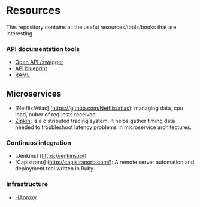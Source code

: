 # Resources
This repository contains all the useful resources/tools/books that are interesting

### API documentation tools
+  [Open API /swagger](http://swagger.io/tools/)
+  [API blueprint](https://apiblueprint.org/)
+ [RAML](http://raml.org/)

## Microservices
+ [Netflix/Atlas] (https://github.com/Netflix/atlas): managing data, cpu load, nuber of requests received.
+ [Zipkin](http://zipkin.io/): is a distributed tracing system. It helps gather timing data needed to troubleshoot latency problems in microservice architectures. 

### Continuos integration
+ [Jenkins] (https://jenkins.io/)
+ [Capistrano] (http://capistranorb.com/): A remote server automation and deployment tool written in Ruby.

### Infrastructure
+ [HAproxy](https://www.haproxy.com/)
